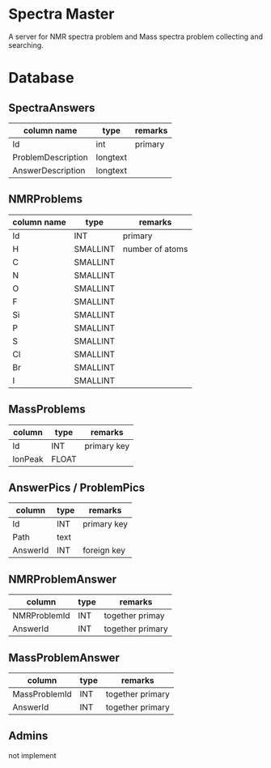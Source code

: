 # Spectra Master

A server for NMR spectra problem and Mass spectra problem collecting and searching.

# Database

## SpectraAnswers

| column name        | type     | remarks |
| ------------------ | -------- | ------- |
| Id                 | int      | primary |
| ProblemDescription | longtext |         |
| AnswerDescription  | longtext |         |

## NMRProblems

| column name | type     | remarks         |
| ----------- | -------- | --------------- |
| Id          | INT      | primary         |
| H           | SMALLINT | number of atoms |
| C           | SMALLINT |                 |
| N           | SMALLINT |                 |
| O           | SMALLINT |                 |
| F           | SMALLINT |                 |
| Si          | SMALLINT |                 |
| P           | SMALLINT |                 |
| S           | SMALLINT |                 |
| Cl          | SMALLINT |                 |
| Br          | SMALLINT |                 |
| I           | SMALLINT |                 |

## MassProblems

| column  | type  | remarks     |
| ------- | ----- | ----------- |
| Id      | INT   | primary key |
| IonPeak | FLOAT |             |

## AnswerPics / ProblemPics

| column   | type | remarks     |
| -------- | ---- | ----------- |
| Id       | INT  | primary key |
| Path     | text |             |
| AnswerId | INT  | foreign key |

## NMRProblemAnswer

| column       | type | remarks          |
| ------------ | ---- | ---------------- |
| NMRProblemId | INT  | together primay  |
| AnswerId     | INT  | together primary |

## MassProblemAnswer

| column        | type | remarks          |
| ------------- | ---- | ---------------- |
| MassProblemId | INT  | together primary |
| AnswerId      | INT  | together primary |

## Admins

not implement